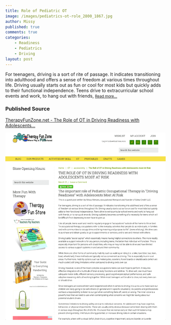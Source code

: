 ```yaml
---
title: Role of Pediatric OT
image: /images/pediatrics-ot-role_2800_1867.jpg
author: Missy
published: true
comments: true
categories: 
    - Readiness
    - Pediatrics
    - Driving
layout: post
---
```


For teenagers, driving is a sort of rite of passage. It indicates transitioning into adulthood and offers a sense of freedom at various times throughout life. Driving usually starts out as fun or cool for most kids but quickly adds to their functional independence. Teens drive to extracurricular school events and work, to hang out with friends, <small>[Read more...](/docs/the-role-of-ot-in-driving-readiness-with-adolescents-most-at-risk.pdf)</small>

### Published Source
[TherapyFunZone.net - The Role of OT in Driving Readiness with Adolescents...](https://therapyfunzone.net/blog/the-roll-of-ot-in-driving-readiness-with-adolescents-most-at-risk/)


<!--### Screenshot Link to Published Page-->
[ ![Teaching Readiness to Teens](/images/pediatrcis-ot-role-screenshot.png)](https://therapyfunzone.net/blog/the-roll-of-ot-in-driving-readiness-with-adolescents-most-at-risk/)
